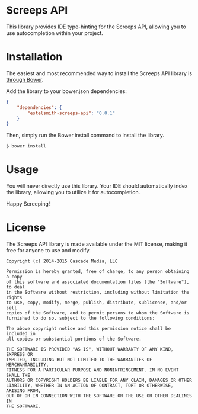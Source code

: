 Screeps API
===========

This library provides IDE type-hinting for the Screeps API, allowing you to use autocompletion within your project.

Installation
============

The easiest and most recommended way to install the Screeps API library is [through Bower](http://bower.io/).

Add the library to your bower.json dependencies:
```json
{
    "dependencies": {
        "estelsmith-screeps-api": "0.0.1"
    }
}
```

Then, simply run the Bower install command to install the library.
```
$ bower install
```

Usage
=====

You will never directly use this library. Your IDE should automatically index the library, allowing you to utilize it
for autocompletion.

Happy Screeping!

License
=======
The Screeps API library is made available under the MIT license, making it free for anyone to use and modify.

```
Copyright (c) 2014-2015 Cascade Media, LLC

Permission is hereby granted, free of charge, to any person obtaining a copy
of this software and associated documentation files (the "Software"), to deal
in the Software without restriction, including without limitation the rights
to use, copy, modify, merge, publish, distribute, sublicense, and/or sell
copies of the Software, and to permit persons to whom the Software is
furnished to do so, subject to the following conditions:

The above copyright notice and this permission notice shall be included in
all copies or substantial portions of the Software.

THE SOFTWARE IS PROVIDED "AS IS", WITHOUT WARRANTY OF ANY KIND, EXPRESS OR
IMPLIED, INCLUDING BUT NOT LIMITED TO THE WARRANTIES OF MERCHANTABILITY,
FITNESS FOR A PARTICULAR PURPOSE AND NONINFRINGEMENT. IN NO EVENT SHALL THE
AUTHORS OR COPYRIGHT HOLDERS BE LIABLE FOR ANY CLAIM, DAMAGES OR OTHER
LIABILITY, WHETHER IN AN ACTION OF CONTRACT, TORT OR OTHERWISE, ARISING FROM,
OUT OF OR IN CONNECTION WITH THE SOFTWARE OR THE USE OR OTHER DEALINGS IN
THE SOFTWARE.
```

